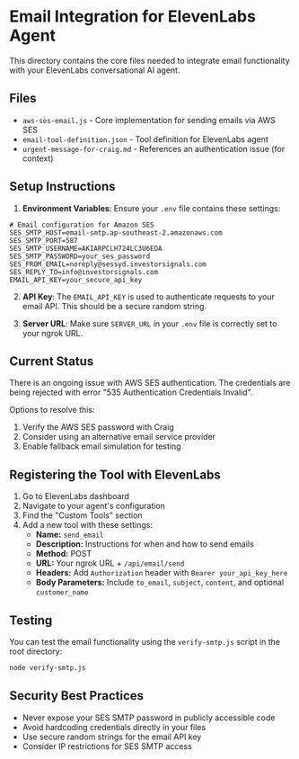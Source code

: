 # Email Integration for ElevenLabs Agent

This directory contains the core files needed to integrate email functionality with your ElevenLabs conversational AI agent.

## Files

- `aws-ses-email.js` - Core implementation for sending emails via AWS SES
- `email-tool-definition.json` - Tool definition for ElevenLabs agent
- `urgent-message-for-craig.md` - References an authentication issue (for context)

## Setup Instructions

1. **Environment Variables**: Ensure your `.env` file contains these settings:

```
# Email configuration for Amazon SES
SES_SMTP_HOST=email-smtp.ap-southeast-2.amazonaws.com
SES_SMTP_PORT=587
SES_SMTP_USERNAME=AKIARPCLH724LC3U6EDA
SES_SMTP_PASSWORD=your_ses_password
SES_FROM_EMAIL=noreply@sessyd.investorsignals.com
SES_REPLY_TO=info@investorsignals.com
EMAIL_API_KEY=your_secure_api_key
```

2. **API Key**: The `EMAIL_API_KEY` is used to authenticate requests to your email API. This should be a secure random string.

3. **Server URL**: Make sure `SERVER_URL` in your `.env` file is correctly set to your ngrok URL.

## Current Status

There is an ongoing issue with AWS SES authentication. The credentials are being rejected with error "535 Authentication Credentials Invalid". 

Options to resolve this:
1. Verify the AWS SES password with Craig
2. Consider using an alternative email service provider
3. Enable fallback email simulation for testing

## Registering the Tool with ElevenLabs

1. Go to ElevenLabs dashboard
2. Navigate to your agent's configuration
3. Find the "Custom Tools" section
4. Add a new tool with these settings:
   - **Name:** `send_email`
   - **Description:** Instructions for when and how to send emails
   - **Method:** POST
   - **URL:** Your ngrok URL + `/api/email/send`
   - **Headers:** Add `Authorization` header with `Bearer your_api_key_here`
   - **Body Parameters:** Include `to_email`, `subject`, `content`, and optional `customer_name`

## Testing

You can test the email functionality using the `verify-smtp.js` script in the root directory:

```bash
node verify-smtp.js
```

## Security Best Practices

- Never expose your SES SMTP password in publicly accessible code
- Avoid hardcoding credentials directly in your files
- Use secure random strings for the email API key
- Consider IP restrictions for SES SMTP access 